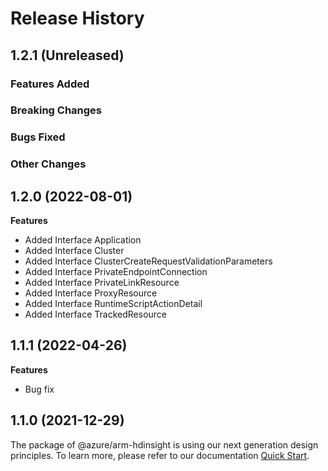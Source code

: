# Release History

## 1.2.1 (Unreleased)

### Features Added

### Breaking Changes

### Bugs Fixed

### Other Changes

## 1.2.0 (2022-08-01)
    
**Features**

  - Added Interface Application
  - Added Interface Cluster
  - Added Interface ClusterCreateRequestValidationParameters
  - Added Interface PrivateEndpointConnection
  - Added Interface PrivateLinkResource
  - Added Interface ProxyResource
  - Added Interface RuntimeScriptActionDetail
  - Added Interface TrackedResource
    
## 1.1.1 (2022-04-26)

**Features**

  - Bug fix

## 1.1.0 (2021-12-29)

The package of @azure/arm-hdinsight is using our next generation design principles. To learn more, please refer to our documentation [Quick Start](https://aka.ms/js-track2-quickstart).
